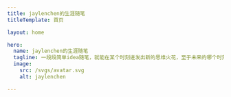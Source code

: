 ```yaml
---
title: jaylenchen的生涯随笔
titleTemplate: 首页

layout: home

hero:
  name: jaylenchen的生涯随笔
  tagline: 一段段简单idea随笔，就能在某个时刻迸发出新的思维火花，至于未来的哪个时刻，或许很快吧......
  image:
    src: /svgs/avatar.svg
    alt: jaylenchen

---
```

<script lang="ts" setup>
import Home from '@blog/theme/pages/Home.vue'
</script>

<ClientOnly>
	<Home />
</ClientOnly>
